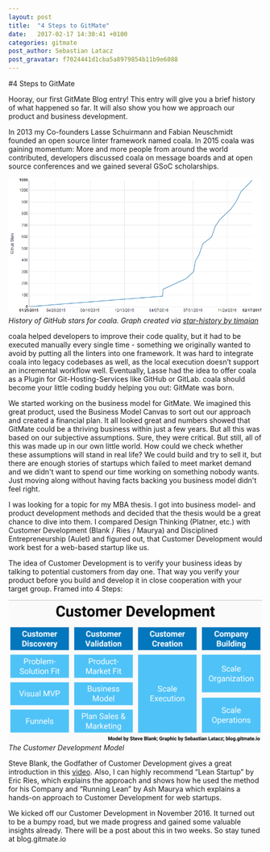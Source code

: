 ```yaml
---
layout: post
title:  "4 Steps to GitMate"
date:   2017-02-17 14:30:41 +0100
categories: gitmate
post_author: Sebastian Latacz
post_gravatar: f7024441d1cba5a8979854b11b9e6088
---
```


#4 Steps to GitMate

Hooray, our first GitMate Blog entry! This entry will give you a brief history of what happened so far. It will also show you how we approach our product and business development.

In 2013 my Co-founders Lasse Schuirmann and Fabian Neuschmidt founded an open source linter framework named coala. In 2015 coala was gaining momentum: More and more people from around the world contributed, developers discussed coala on message boards and at open source conferences and we gained several GSoC scholarships.

![alt text](https://raw.githubusercontent.com/GitMateIO/GitMateIO.github.io/master/_posts/coalastars.png "History of GitHub stars for coala")
*History of GitHub stars for coala. Graph created via [star-history by timqian](http://www.timqian.com/star-history/#coala/coala)*

coala helped developers to improve their code quality, but it had to be executed manually every single time - something we originally wanted to avoid by putting all the linters into one framework. It was hard to integrate coala into legacy codebases as well, as the local execution doesn’t support an incremental workflow well. Eventually, Lasse had the idea to offer coala as a Plugin for Git-Hosting-Services like GitHub or GitLab. coala should become your little coding buddy helping you out: GitMate was born.

We started working on the business model for GitMate. We imagined this great product, used the Business Model Canvas to sort out our approach and created a financial plan. It all looked great and numbers showed that GitMate could be a thriving business within just a few years. But all this was based on our subjective assumptions. Sure, they were critical. But still, all of this was made up in our own little world. How could we check whether these assumptions will stand in real life? We could build and try to sell it, but there are enough stories of startups which failed to meet market demand and we didn't want to spend our time working on something nobody wants. Just moving along without having facts backing you business model didn't feel right.

I was looking for a topic for my MBA thesis. I got into business model- and product development methods and decided that the thesis would be a great chance to dive into them. I compared Design Thinking (Platner, etc.) with Customer Development (Blank / Ries / Maurya) and Disciplined Entrepreneurship (Aulet) and figured out, that Customer Development would work best for a web-based startup like us.

The idea of Customer Development is to verify your business ideas by talking to potential customers from day one. That way you verify your product before you build and develop it in close cooperation with your target group. Framed into 4 Steps:

![alt text](https://github.com/GitMateIO/GitMateIO.github.io/blob/master/_posts/CustomerDevelopment.png?raw=true "The Customer Development Model")
*The Customer Development Model*

Steve Blank, the Godfather of Customer Development gives a great introduction in this [video](https://www.youtube.com/watch?v=xr2zFXblSRM). Also, I can highly recommend “Lean Startup” by Eric Ries, which explains the approach and shows how he used the method for his Company and “Running Lean” by Ash Maurya which explains a hands-on approach to Customer Development for web startups.

We kicked off our Customer Development in November 2016. It turned out to be a bumpy road, but we made progress and gained some valuable insights already. There will be a post about this in two weeks. So stay tuned at blog.gitmate.io
